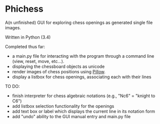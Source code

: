 # Phichess
A(n unfinished) GUI for exploring chess openings as generated single file images.

Written in Python (3.4)

Completed thus far: 
* a main.py file for interacting with the program through a command line (view, reset, move, etc...).  
* displaying the chessboard objects as unicode 
* render images of chess positions using [Pillow](https://github.com/python-pillow/Pillow). 
* display a listbox for chess openings, associating each with their lines

TO DO: 
* finish interpreter for chess algebraic notations (e.g., "Nc6" = "knight to C6") 
* add listbox selection functionality for the openings 
* add text box or label which displays the current line in its notation form 
* add "undo" ability to the GUI manual entry and main.py file 